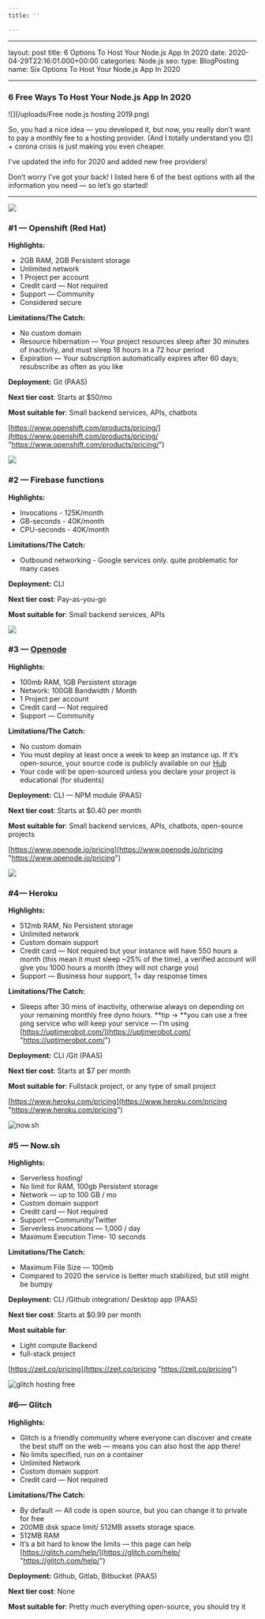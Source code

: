 ```yaml
---
title: ''

---
```

---
layout: post
title: 6 Options To Host Your Node.js App In 2020
date: 2020-04-29T22:16:01.000+00:00
categories: Node.js
seo:
  type: BlogPosting
  name: Six Options To Host Your Node.js App In 2020

---

### 6 Free Ways To Host Your Node.js App In 2020

![](/uploads/Free node.js hosting 2019.png)

So, you had a nice idea — you developed it, but now, you really don’t want to pay a monthly fee to a hosting provider. (And I totally understand you 😍) + corona crisis is just making you even cheaper.

I've updated the info for 2020 and added new free providers!

Don’t worry I’ve got your back! I listed here 6 of the best options with all the information you need — so let’s go started!

***

![](https://cdn-images-1.medium.com/max/800/1*YxUHXJi_3k_hyBxmsu_HIA.png)

### #1 — Openshift (Red Hat)

**Highlights:**

* 2GB RAM, 2GB Persistent storage
* Unlimited network
* 1 Project per account
* Credit card — Not required
* Support — Community
* Considered secure

**Limitations/The Catch:**

* No custom domain
* Resource hibernation — Your project resources sleep after 30 minutes of inactivity, and must sleep 18 hours in a 72 hour period
* Expiration — Your subscription automatically expires after 60 days; resubscribe as often as you like

**Deployment:** Git (PAAS)

**Next tier cost**: Starts at $50/mo

**Most suitable for**: Small backend services, APIs, chatbots

[https://www.openshift.com/products/pricing/](https://www.openshift.com/products/pricing/ "https://www.openshift.com/products/pricing/")

![](https://firebase.google.com/images/social.png)

### #2 — Firebase functions

**Highlights:**

* Invocations - 125K/month
* GB-seconds - 40K/month
* CPU-seconds - 40K/month

**Limitations/The Catch:**

* Outbound networking - Google services only. quite problematic for many cases

**Deployment:** CLI

**Next tier cost**: Pay-as-you-go

**Most suitable for**: Small backend services, APIs

![](https://cdn-images-1.medium.com/max/800/1*kE9kg6ePfffBvXeCzSVm6g.png)

### #3 — [Openode](https://www.openode.io/pricing)

**Highlights:**

* 100mb RAM, 1GB Persistent storage
* Network: 100GB Bandwidth / Month
* 1 Project per account
* Credit card — Not required
* Support — Community

**Limitations/The Catch:**

* No custom domain
* You must deploy at least once a week to keep an instance up. If it’s open-source, your source code is publicly available on our [Hub](https://www.openode.io/hub)
* Your code will be open-sourced unless you declare your project is educational (for students)

**Deployment:** CLI — NPM module (PAAS)

**Next tier cost**: Starts at $0.40 per month

**Most suitable for**: Small backend services, APIs, chatbots, open-source projects

[https://www.openode.io/pricing](https://www.openode.io/pricing "https://www.openode.io/pricing")

![](https://cdn-images-1.medium.com/max/800/1*YXdkLfCaVACGo-w_rx72KA.png)

### #4— Heroku

**Highlights:**

* 512mb RAM, No Persistent storage
* Unlimited network
* Custom domain support
* Credit card — Not required but your instance will have 550 hours a month (this mean it must sleep \~25% of the time), a verified account will give you 1000 hours a month (they will not charge you)
* Support — Business hour support, 1+ day response times

**Limitations/The Catch:**

* Sleeps after 30 mins of inactivity, otherwise always on depending on your remaining monthly free dyno hours. **tip -> **you can use a free ping service who will keep your service — I’m using [https://uptimerobot.com/](https://uptimerobot.com/ "https://uptimerobot.com/")

**Deployment:** CLI /Git (PAAS)

**Next tier cost**: Starts at $7 per month

**Most suitable for**: Fullstack project, or any type of small project

[https://www.heroku.com/pricing](https://www.heroku.com/pricing "https://www.heroku.com/pricing")

![now.sh](https://cdn-images-1.medium.com/max/800/1*31Y6x7fSKfdETiCjAORVbA.png "now.sh")

### #5 — Now.sh

**Highlights:**

* Serverless hosting!
* No limit for RAM, 100gb Persistent storage
* Network — up to 100 GB / mo
* Custom domain support
* Credit card — Not required
* Support —Community/Twitter
* Serverless invocations — 1,000 / day
* Maximum Execution Time- 10 seconds

**Limitations/The Catch:**

* Maximum File Size —  100mb
* Compared to 2020 the service is better much stabilized, but still might be bumpy

**Deployment:** CLI /Github integration/ Desktop app (PAAS)

**Next tier cost**: Starts at $0.99 per month

**Most suitable for**:

* Light compute Backend
* full-stack project

[https://zeit.co/pricing](https://zeit.co/pricing "https://zeit.co/pricing")

![glitch hosting free](https://cdn-images-1.medium.com/max/800/1*crKuSh8BTQdmVaD17hU1cQ.png "glitch hosting")

### #6— Glitch

**Highlights:**

* Glitch is a friendly community where everyone can discover and create the best stuff on the web — means you can also host the app there!
* No limits specified, run on a container
* Unlimited Network
* Custom domain support
* Credit card — Not required

**Limitations/The Catch:**

* By default —  All code is open source, but you can change it to private for free
* 200MB disk space limit/ 512MB assets storage space.
* 512MB RAM
* It’s a bit hard to know the limits — this page can help [https://glitch.com/help/](https://glitch.com/help/ "https://glitch.com/help/")

**Deployment:** Github, Gitlab, Bitbucket (PAAS)

**Next tier cost**: None

**Most suitable for**: Pretty much everything open-source, you should try it
